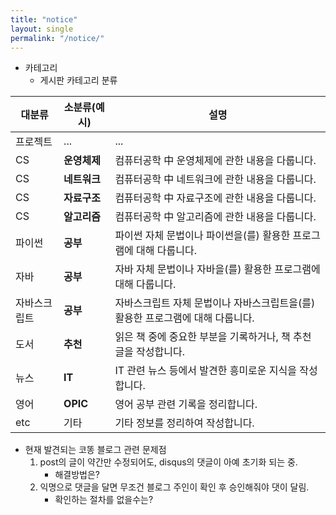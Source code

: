 ```yaml
---
title: "notice"
layout: single
permalink: "/notice/"
---
```


+ 카테고리
    - 게시판 카테고리 분류

|대분류|소분류(예시)|설명|
|---|---|---|
|프로젝트|...|...|
|CS|**운영체제**|컴퓨터공학 中 운영체제에 관한 내용을 다룹니다.|
|CS|**네트워크**|컴퓨터공학 中 네트워크에 관한 내용을 다룹니다.|
|CS|**자료구조**|컴퓨터공학 中 자료구조에 관한 내용을 다룹니다.|
|CS|**알고리즘**|컴퓨터공학 中 알고리즘에 관한 내용을 다룹니다.|
|파이썬|**공부**|파이썬 자체 문법이나 파이썬을(를) 활용한 프로그램에 대해 다룹니다.|
|자바|**공부**|자바 자체 문법이나 자바을(를) 활용한 프로그램에 대해 다룹니다.|
|자바스크립트|**공부**|자바스크립트 자체 문법이나 자바스크립트을(를) 활용한 프로그램에 대해 다룹니다.|
|도서|**추천**|읽은 책 중에 중요한 부분을 기록하거나, 책 추천글을 작성합니다.|
|뉴스|**IT**|IT 관련 뉴스 등에서 발견한 흥미로운 지식을 작성합니다.|
|영어|**OPIC**|영어 공부 관련 기록을 정리합니다.|
|etc|기타|기타 정보를 정리하여 작성합니다.|

+ 현재 발견되는 코똥 블로그 관련 문제점
    1. post의 글이 약간만 수정되어도, disqus의 댓글이 아예 초기화 되는 중. 
        - 해결방법은?
    2. 익명으로 댓글을 달면 무조건 블로그 주인이 확인 후 승인해줘야 댓이 달림. 
        - 확인하는 절차를 없을수는?
